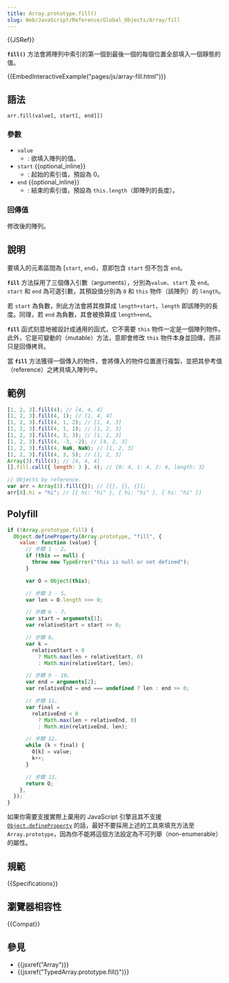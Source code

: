 ```yaml
---
title: Array.prototype.fill()
slug: Web/JavaScript/Reference/Global_Objects/Array/fill
---
```


{{JSRef}}

**`fill()`** 方法會將陣列中索引的第一個到最後一個的每個位置全部填入一個靜態的值。

{{EmbedInteractiveExample("pages/js/array-fill.html")}}

## 語法

```plain
arr.fill(value[, start[, end]])
```

### 參數

- `value`
  - : 欲填入陣列的值。
- `start` {{optional_inline}}
  - : 起始的索引值，預設為 0。
- `end` {{optional_inline}}
  - : 結束的索引值，預設為 `this.length`（即陣列的長度）。

### 回傳值

修改後的陣列。

## 說明

要填入的元素區間為 \[`start`, `end`)，意即包含 `start` 但不包含 `end`。

**`fill`** 方法採用了三個傳入引數（arguments），分別為`value`、`start` 及 `end`。`start` 和 `end` 為可選引數，其預設值分別為 `0` 和 `this` 物件（該陣列）的 `length`。

若 `start` 為負數，則此方法會將其換算成 `length+start`，`length` 即該陣列的長度。同理，若 `end` 為負數，其會被換算成 `length+end`。

**`fill`** 函式刻意地被設計成通用的函式，它不需要 `this` 物件一定是一個陣列物件。此外，它是可變動的（mutable）方法，意即會修改 `this` 物件本身並回傳，而非只是回傳拷貝。

當 **`fill`** 方法獲得一個傳入的物件，會將傳入的物件位置進行複製，並把其參考值（reference）之拷貝填入陣列中。

## 範例

```js
[1, 2, 3].fill(4); // [4, 4, 4]
[1, 2, 3].fill(4, 1); // [1, 4, 4]
[1, 2, 3].fill(4, 1, 2); // [1, 4, 3]
[1, 2, 3].fill(4, 1, 1); // [1, 2, 3]
[1, 2, 3].fill(4, 3, 3); // [1, 2, 3]
[1, 2, 3].fill(4, -3, -2); // [4, 2, 3]
[1, 2, 3].fill(4, NaN, NaN); // [1, 2, 3]
[1, 2, 3].fill(4, 3, 5); // [1, 2, 3]
Array(3).fill(4); // [4, 4, 4]
[].fill.call({ length: 3 }, 4); // {0: 4, 1: 4, 2: 4, length: 3}

// Objects by reference.
var arr = Array(3).fill({}); // [{}, {}, {}];
arr[0].hi = "hi"; // [{ hi: "hi" }, { hi: "hi" }, { hi: "hi" }]
```

## Polyfill

```js
if (!Array.prototype.fill) {
  Object.defineProperty(Array.prototype, "fill", {
    value: function (value) {
      // 步驟 1 - 2。
      if (this == null) {
        throw new TypeError("this is null or not defined");
      }

      var O = Object(this);

      // 步驟 3 - 5。
      var len = O.length >>> 0;

      // 步驟 6 - 7。
      var start = arguments[1];
      var relativeStart = start >> 0;

      // 步驟 8。
      var k =
        relativeStart < 0
          ? Math.max(len + relativeStart, 0)
          : Math.min(relativeStart, len);

      // 步驟 9 - 10。
      var end = arguments[2];
      var relativeEnd = end === undefined ? len : end >> 0;

      // 步驟 11。
      var final =
        relativeEnd < 0
          ? Math.max(len + relativeEnd, 0)
          : Math.min(relativeEnd, len);

      // 步驟 12。
      while (k < final) {
        O[k] = value;
        k++;
      }

      // 步驟 13。
      return O;
    },
  });
}
```

如果你需要支援實際上棄用的 JavaScript 引擎且其不支援 [`Object.defineProperty`](/zh-TW/docs/Web/JavaScript/Reference/Global_Objects/Object/defineProperty) 的話，最好不要採用上述的工具來填充方法至 `Array.prototype`，因為你不能將這個方法設定為不可列舉（non-enumerable）的屬性。

## 規範

{{Specifications}}

## 瀏覽器相容性

{{Compat}}

## 參見

- {{jsxref("Array")}}
- {{jsxref("TypedArray.prototype.fill()")}}
